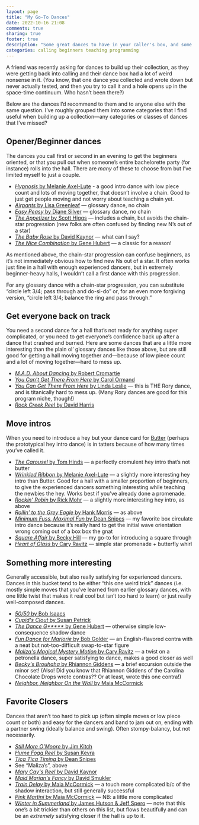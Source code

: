 ```yaml
---
layout: page
title: "My Go-To Dances"
date: 2022-10-16 21:08
comments: true
sharing: true
footer: true
description: "Some great dances to have in your caller's box, and some insight into how I think about dance categories."
categories: calling beginners teaching programming
---
```

A friend was recently asking for dances to build up their collection, as they were getting back into calling and their dance box had a lot of weird nonsense in it. (You know, that one dance you collected and wrote down but never actually tested, and then you try to call it and a hole opens up in the space-time continuum. Who hasn’t been there?)

Below are the dances I’d recommend to them and to anyone else with the same question. I’ve roughly grouped them into some categories that I find useful when building up a collection—any categories or classes of dances that I’ve missed?

## Opener/Beginner dances

The dances you call first or second in an evening to get the beginners oriented, or that you pull out when someone’s entire bachelorette party (for instance) rolls into the hall. There are _many_ of these to choose from but I’ve limited myself to just a couple.

* [*Hypnosis* by Melanie Axel-Lute](http://www.maxellute.net/hypnosis.html) - a good intro dance with low piece count and lots of moving together, that doesn’t involve a chain. Good to just get people moving and not worry about teaching a chain yet.
* [*Airpants* by Lisa Greenleaf](https://contradb.com/dances/831) — glossary dance, no chain<!--more-->
* [*Easy Peasy* by Diane Silver](https://contradb.com/dances/1450) — glossary dance, no chain
* [*The Appetizer* by Scott Higgs](http://www.scotthiggs.com/choreography.html) — includes a chain, but avoids the chain-star progression (new folks are often confused by finding new N’s out of a star)
* [*The Baby Rose* by David Kaynor](https://contradb.com/dances/8) — what can I say?
* [*The Nice Combination* by Gene Hubert](https://contradb.com/dances/467) — a classic for a reason!

As mentioned above, the chain-star progression can confuse beginners, as it’s not immediately obvious how to find new Ns out of a star. It often works just fine in a hall with enough experienced dancers, but in extremely beginner-heavy halls, I wouldn’t call a first dance with this progression.

For any glossary dance with a chain-star progression, you can substitute “circle left 3/4; pass through and do-si-do” or, for an even more forgiving version, “circle left 3/4; balance the ring and pass through.”

## Get everyone back on track

You need a second dance for a hall that’s not ready for anything super complicated, or you need to get everyone’s confidence back up after a dance that crashed and burned. Here are some dances that are a little more interesting than the plain ol’ glossary dances like those above, but are still good for getting a hall moving together and—because of low piece count and a lot of moving together—hard to mess up.

* [*M.A.D. About Dancing* by Robert Cromartie](https://contradb.com/dances/1807)
* [*You Can't Get There From Here* by Carol Ormand](https://contradb.com/dances/255)
* [*You Can Get There From Here* by Linda Leslie](https://contradb.com/dances/445) — this is THE Rory dance, and is titanically hard to mess up. (Many Rory dances are good for this program niche, though!)
* [*Rock Creek Reel* by David Harris](https://contradb.com/dances/426)

## Move intros

When you need to introduce a hey but your dance card for [Butter](https://contradb.com/dances/94) (perhaps the prototypical hey intro dance) is in tatters because of how many times you’ve called it.

* [*The Carousel* by Tom Hinds](https://www.folkopieds.ch/app/download/11508427193/The%20Carousel%20En.pdf?t=1580217159) — a perfectly cromulent hey intro that’s not butter
* [*Wrinkled Ribbon* by Melanie Axel-Lute](http://www.maxellute.net/wrinkled.html) — a slightly more interesting hey intro than Butter. Good for a hall with a smaller proportion of beginners, to give the experienced dancers something interesting while teaching the newbies the hey. Works best if you’ve already done a promenade.
* [*Rockin' Robin* by Rick Mohr](http://rickmohr.net/contra/dances.asp#RockinRobin) — a slightly more interesting hey intro, as above
* [*Rollin' to the Grey Eagle* by Hank Morris](http://dancevideos.childgrove.org/contra/contra-modern/236) — as above
* [*Minimum Fuss, Maximal Fun* by Dean Snipes](https://www.ibiblio.org/contradance/thecallersbox/dance.php?id=12382) — my favorite box circulate intro dance because it’s really hard to get the initial wave orientation wrong coming out of a box box the gnat
* [*Square Affair* by Becky Hill](https://contradb.com/dances/753) — my go-to for introducing a square through
* [*Heart of Glass* by Cary Ravitz](https://www.dance.ravitz.us/#hg) — simple star promenade + butterfly whirl

## Something more interesting
Generally accessible, but also really satisfying for experienced dancers. Dances in this bucket tend to be either “this one weird trick” dances (i.e. mostly simple moves that you’ve learned from earlier glossary dances, with one little twist that makes it real cool but isn’t too hard to learn) or just really well-composed dances.

* [*50/50* by Bob Isaacs](http://dancevideos.childgrove.org/contra/contra-modern/545-50-50-by-bob-isaacs-becket)
* [*Cupid's Clout* by Susan Petrick](https://contradb.com/dances/776)
* [*The Dance G\*\*\*\*\** by Gene Hubert](http://dancevideos.childgrove.org/contra/contra-modern/129-the-dance-gypsy) — otherwise simple low-consequence shadow dance
* [*Fun Dance for Marjorie* by Bob Golder](https://contradb.com/dances/1822) — an English-flavored contra with a neat but not-too-difficult swap-to-star figure
* [*Maliza's Magical Mystery Motion* by Cary Ravitz](https://contradb.com/dances/911) — a twist on a petronella dance, super satisfying to dance, makes a good closer as well
* [*Becky's Brouhaha* by Rhiannon Giddens](http://barndancecaller.net/dancecards/Becky's%20Brouhaha.html) — a brief excursion outside the minor set! (Also! Did you know that Rhiannon Giddens of the Carolina Chocolate Drops wrote contras?? Or at least, wrote this one contra!)
* [*Neighbor, Neighbor On the Wall* by Maia McCormick](https://contra.maiamccormick.com/dances.html#neighborneighboronthewall)

## Favorite Closers
Dances that aren’t too hard to pick up (often simple moves or low piece count or both) and easy for the dancers and band to jam out on, ending with a partner swing (ideally balance and swing). Often stompy-balancy, but not necessarily.

* [*Still More O'Moore* by Jim Kitch](https://contradb.com/dances/1501)
* [*Hume Fogg Reel* by Susan Kevra](https://www.youtube.com/watch?v=NJFRE_wX_2A)
* [*Tica Tica Timing* by Dean Snipes](https://contradb.com/dances/462)
* See “Maliza’s”, above
* [*Mary Cay's Reel* by David Kaynor](https://contradb.com/dances/833)
* [*Maid Marian's Fancy* by David Smukler](https://davidsmukler.syracusecountrydancers.org/contras-etc-tried-and-true/#marian)
* [*Train Delay* by Maia McCormick](https://contra.maiamccormick.com/dances.html#traindelay) — a touch more complicated b/c of the shadow interaction, but still generally successful
* [*Pink Martini* by Maia McCormick](https://contra.maiamccormick.com/dances.html#pinkmartini) — NB: a little more complicated
* [*Winter in Summerland* by James Hutson & Jeff Spero](https://www.ibiblio.org/contradance/thecallersbox/dance.php?id=10882) — note that this one’s a bit trickier than others on this list, but flows beautifully and can be an _extremely_ satisfying closer if the hall is up to it.
